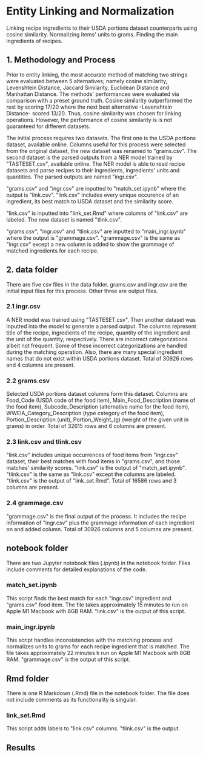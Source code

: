 # Entity Linking and Normalization
Linking recipe ingredients to their USDA portions dataset counterparts using cosine similarity. Normalizing items' units to grams. Finding the main ingredients of recipes.

## 1. Methodology and Process
Prior to entity linking, the most accurate method of matching two strings were evaluated between 5 alternatives; namely cosine similarity, Levenshtein Distance, Jaccard Similarity, Euclidean Distance and Manhattan Distance. The methods' performances were evaluated via comparison with a preset ground truth. Cosine similarity outperformed the rest by scoring 17/20 where the next best alternative -Levenshtein Distance- scored 13/20. Thus, cosine similarity was chosen for linking operations. However, the performance of cosine similarity is is not guaranteed for different datasets.

The initial process requires two datasets. The first one is the USDA portions dataset, available online. Columns useful for this process were selected from the original dataset, the new dataset was renamed to "grams.csv". The second dataset is the parsed outputs from a NER model trained by "TASTESET.csv", available online. The NER model is able to read recipe datasets and parse recipes to their ingredients, ingredients' units and quantities. The parsed outputs are named "ingr.csv".

"grams.csv" and "ingr.csv" are inputted to "match_set.ipynb" where the output is "link.csv". "link.csv" includes every unique occurence of an ingredient, its best match to USDA dataset and the similarity score.

"link.csv" is inputted into "link_set.Rmd" where columns of "link.csv" are labeled. The new dataset is named "tlink.csv".

"grams.csv", "ingr.csv" and "tlink.csv" are inputted to "main_ingr.ipynb" where the output is "grammage.csv". "grammage.csv" is the same as "ingr.csv" except a new column is added to show the grammage of matched ingredients for each recipe.

## 2. data folder
There are five csv files in the data folder. grams.csv and ingr.csv are the initial input files for this process. Other three are output files.

### 2.1 ingr.csv
A NER model was trained using "TASTESET.csv". Then another dataset was inputted into the model to generate a parsed output. The columns represent title of the recipe, ingredients of the recipe, quantity of the ingredient and the unit of the quantity; respectively. There are incorrect categorizations albeit not frequent. Some of these incorrect categorizations are handled during the matching operation. Also, there are many special ingredient names that do not exist within USDA portions dataset. Total of 30926 rows and 4 columns are present.

### 2.2 grams.csv
Selected USDA portions dataset columns form this dataset. Columns are Food_Code (USDA code of the food item), Main_Food_Description (name of the food item), Subcode_Description (alternative name for the food item), WWEIA_Category_Description (type category of the food item), Portion_Description (unit), Portion_Weight_(g) (weight of the given unit in grams) in order. Total of 32615 rows and 6 columns are present.

### 2.3 link.csv and tlink.csv
"link.csv" includes unique occurrences of food items from "ingr.csv" dataset, their best matches with food items in "grams.csv", and those matches' similarity scores. "link.csv" is the output of "match_set.ipynb". "tlink.csv" is the same as "link.csv" except the columns are labeled. "tlink.csv" is the output of "link_set.Rmd". Total of 16586 rows and 3 columns are present.

### 2.4 grammage.csv
"grammage.csv" is the final output of the process. It includes the recipe information of "ingr.csv" plus the grammage information of each ingredient on and added column. Total of 30926 columns and 5 columns are present.

## notebook folder
There are two Jupyter notebook files (.ipynb) in the notebook folder. Files include comments for detailed explanations of the code.

### match_set.ipynb
This script finds the best match for each "ingr.csv" ingredient and "grams.csv" food item. The file takes approximately 15 minutes to run on Apple M1 Macbook with 8GB RAM. "link.csv" is the output of this script.

### main_ingr.ipynb
This script handles inconsistencies with the matching process and normalizes units to grams for each recipe ingredient that is matched. The file takes approximately 22 minutes tı run on Apple M1 Macbook with 8GB RAM. "grammage.csv" is the output of this script.

## Rmd folder
There is one R Markdown (.Rmd) file in the notebook folder. The file does not include comments as its functionality is singular.

### link_set.Rmd
This script adds labels to "link.csv" columns. "tlink.csv" is the output.

## Results

